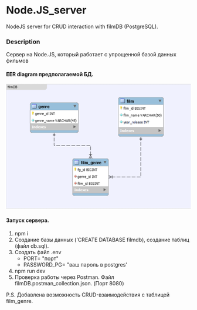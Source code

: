 # Node.JS_server
NodeJS server for CRUD interaction with filmDB (PostgreSQL).

### Description
Сервер на Node.JS, который работает с упрощенной базой данных фильмов

#### EER diagram предполагаемой БД. 
<img src='filmDB.png' width=650>

#### Запуск сервера.
1. npm i
2. Создание базы данных ('CREATE DATABASE filmdb), создание таблиц (файл db.sql).
3. Создать файл .env
   - PORT= "порт"
   - PASSWORD_PG= "ваш пароль в postgres'
4. npm run dev
5. Проверка работы через Postman. Файл filmDB.postman_collection.json. (Порт 8080)

P.S. Добавлена возможность CRUD-взаимодействия с таблицей film_genre.
